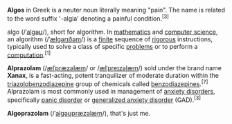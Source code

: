 **Algos** in Greek is a neuter noun literally meaning "pain". The name is related to the word suffix '-algia' denoting a painful condition.<sup>[3]</sup> 

algo (/ˈ<u>alɡəʊ</u>/), short for algorithm. In <u>mathematics</u> and <u>computer science</u>, an algorithm (/ˈ<u>ælɡərɪðəm</u>/) is a <u>finite</u> sequence of <u>rigorous</u> instructions, typically used to solve a class of specific <u>problems</u> or to perform a <u>computation</u>.<sup>[1]</sup>

**Alprazolam** (/<u>ælˈpræzəlæm</u>/ or /<u>ælˈpreɪzəlæm</u>/) sold under the brand name **Xanax**, is a fast-acting, potent tranquilizer of moderate duration within the <u>triazolobenzodiazepine</u> group of chemicals called <u>benzodiazepines</u>.<sup>[7]</sup> Alprazolam is most commonly used in management of <u>anxiety disorders</u>, specifically <u>panic disorder</u> or <u>generalized anxiety disorder</u> (GAD).<sup>[3]</sup>

**Algoprazolam** (/ˈ<u>alɡəʊpræzəlæm</u>/), that's just me.